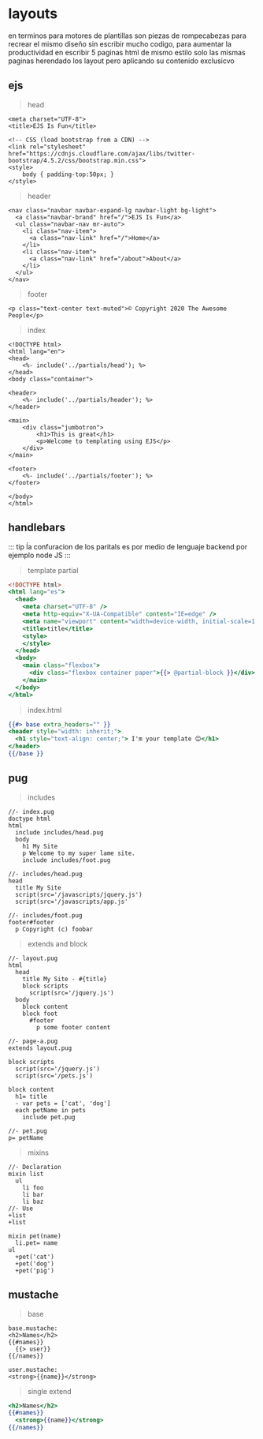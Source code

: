 # layouts

en terminos para motores de plantillas son piezas de rompecabezas para recrear el mismo diseño sin escribir mucho codigo, para aumentar la productividad en escribir 5 paginas html de mismo estilo solo las mismas paginas herendado los layout pero aplicando su contenido exclusicvo

## ejs

> head
``` erb
<meta charset="UTF-8">
<title>EJS Is Fun</title>

<!-- CSS (load bootstrap from a CDN) -->
<link rel="stylesheet" href="https://cdnjs.cloudflare.com/ajax/libs/twitter-bootstrap/4.5.2/css/bootstrap.min.css">
<style>
    body { padding-top:50px; }
</style>
```

> header
``` ejs
<nav class="navbar navbar-expand-lg navbar-light bg-light">
  <a class="navbar-brand" href="/">EJS Is Fun</a>
  <ul class="navbar-nav mr-auto">
    <li class="nav-item">
      <a class="nav-link" href="/">Home</a>
    </li>
    <li class="nav-item">
      <a class="nav-link" href="/about">About</a>
    </li>
  </ul>
</nav>
```

> footer
``` ejs
<p class="text-center text-muted">© Copyright 2020 The Awesome People</p>
```

> index
``` ejs
<!DOCTYPE html>
<html lang="en">
<head>
    <%- include('../partials/head'); %>
</head>
<body class="container">

<header>
    <%- include('../partials/header'); %>
</header>

<main>
    <div class="jumbotron">
        <h1>This is great</h1>
        <p>Welcome to templating using EJS</p>
    </div>
</main>

<footer>
    <%- include('../partials/footer'); %>
</footer>

</body>
</html>
```

## handlebars

::: tip
ĺa confuracion de los paritals es por medio de lenguaje backend
por ejemplo node JS
:::

> template partial
``` handlebars
<!DOCTYPE html>
<html lang="es">
  <head>
    <meta charset="UTF-8" />
    <meta http-equiv="X-UA-Compatible" content="IE=edge" />
    <meta name="viewport" content="width=device-width, initial-scale=1.0" />
    <title>title</title>
    <style>
    </style>
  </head>
  <body>
    <main class="flexbox">
      <div class="flexbox container paper">{{> @partial-block }}</div>
    </main>
  </body>
</html>
```

> index.html
``` handlebars
{{#> base extra_headers="" }}
<header style="width: inherit;">
  <h1 style="text-align: center;"> I'm your template 😊</h1>
</header>
{{/base }}
```

## pug

> includes
``` pug
//- index.pug
doctype html
html
  include includes/head.pug
  body
    h1 My Site
    p Welcome to my super lame site.
    include includes/foot.pug
```

``` pug
//- includes/head.pug
head
  title My Site
  script(src='/javascripts/jquery.js')
  script(src='/javascripts/app.js'
```

``` pug
//- includes/foot.pug
footer#footer
  p Copyright (c) foobar
```

> extends and block
``` pug
//- layout.pug
html
  head
    title My Site - #{title}
    block scripts
      script(src='/jquery.js')
  body
    block content
    block foot
      #footer
        p some footer content
```

``` pug
//- page-a.pug
extends layout.pug

block scripts
  script(src='/jquery.js')
  script(src='/pets.js')

block content
  h1= title
  - var pets = ['cat', 'dog']
  each petName in pets
    include pet.pug
```

``` pug
//- pet.pug
p= petName
```

> mixins
``` pug
//- Declaration
mixin list
  ul
    li foo
    li bar
    li baz
//- Use
+list
+list
```

``` pug
mixin pet(name)
  li.pet= name
ul
  +pet('cat')
  +pet('dog')
  +pet('pig')
```

## mustache

> base
``` vue-html
base.mustache:
<h2>Names</h2>
{{#names}}
  {{> user}}
{{/names}}

user.mustache:
<strong>{{name}}</strong>
```

> single extend
``` mustache
<h2>Names</h2>
{{#names}}
  <strong>{{name}}</strong>
{{/names}}
```
